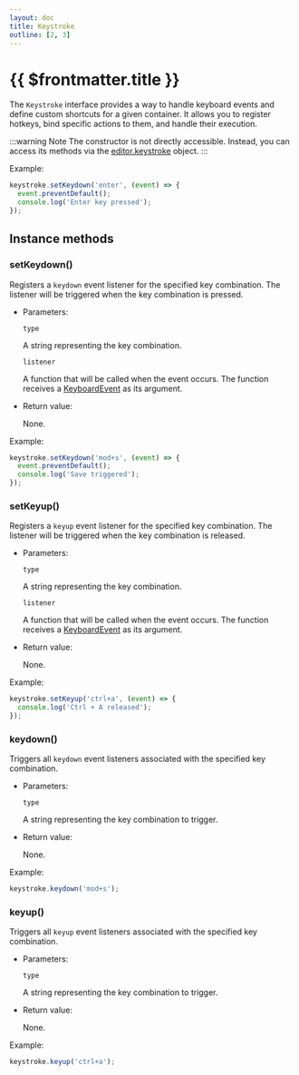 ```yaml
---
layout: doc
title: Keystroke
outline: [2, 3]
---
```


# {{ $frontmatter.title }}

The `Keystroke` interface provides a way to handle keyboard events and define custom shortcuts for a given container. It allows you to register hotkeys, bind specific actions to them, and handle their execution.

:::warning Note
The constructor is not directly accessible. Instead, you can access its methods via the [editor.keystroke](/reference/editor.md#keystroke) object.
:::

Example:

```js
keystroke.setKeydown('enter', (event) => {
  event.preventDefault();
  console.log('Enter key pressed');
});
```


## Instance methods

### setKeydown()

Registers a `keydown` event listener for the specified key combination. The listener will be triggered when the key combination is pressed.

* Parameters:

  `type`

  A string representing the key combination.

  `listener`

  A function that will be called when the event occurs. The function receives a [KeyboardEvent](https://developer.mozilla.org/en-US/docs/Web/API/KeyboardEvent) as its argument.

* Return value:

  None.

Example:

```js
keystroke.setKeydown('mod+s', (event) => {
  event.preventDefault();
  console.log('Save triggered');
});
```


### setKeyup()

Registers a `keyup` event listener for the specified key combination. The listener will be triggered when the key combination is released.

* Parameters:

  `type`

  A string representing the key combination.

  `listener`

  A function that will be called when the event occurs. The function receives a [KeyboardEvent](https://developer.mozilla.org/en-US/docs/Web/API/KeyboardEvent) as its argument.

* Return value:

  None.

Example:

```js
keystroke.setKeyup('ctrl+a', (event) => {
  console.log('Ctrl + A released');
});
```


### keydown()

Triggers all `keydown` event listeners associated with the specified key combination.

* Parameters:

  `type`

  A string representing the key combination to trigger.

* Return value:

  None.

Example:

```js
keystroke.keydown('mod+s');
```


### keyup()

Triggers all `keyup` event listeners associated with the specified key combination.

* Parameters:

  `type`

  A string representing the key combination to trigger.

* Return value:

  None.

Example:

```js
keystroke.keyup('ctrl+a');
```
